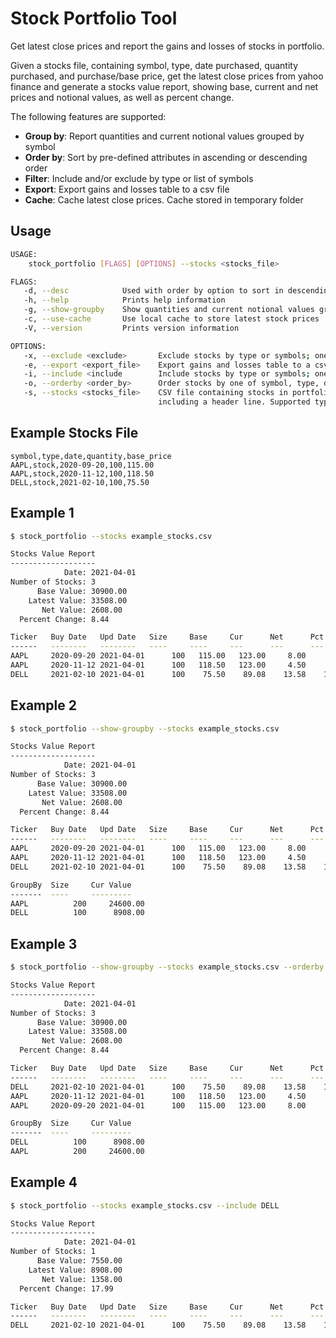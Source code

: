# Stock Portfolio Tool
Get latest close prices and report the gains and losses of stocks in portfolio.

Given a stocks file, containing symbol, type, date purchased, quantity purchased, and purchase/base price,
get the latest close prices from yahoo finance and generate a stocks value report, showing base, current and net prices
and notional values, as well as percent change.

The following features are supported:
- **Group by**: Report quantities and current notional values grouped by symbol
- **Order by**: Sort by pre-defined attributes in ascending or descending order
- **Filter**: Include and/or exclude by type or list of symbols
- **Export**: Export gains and losses table to a csv file
- **Cache**: Cache latest close prices. Cache stored in temporary folder

## Usage
```bash
USAGE:
    stock_portfolio [FLAGS] [OPTIONS] --stocks <stocks_file>

FLAGS:
   -d, --desc            Used with order by option to sort in descending order
   -h, --help            Prints help information
   -g, --show-groupby    Show quantities and current notional values grouped by symbol
   -c, --use-cache       Use local cache to store latest stock prices
   -V, --version         Prints version information

OPTIONS:
   -x, --exclude <exclude>       Exclude stocks by type or symbols; one of stock, etf or a comma separated list of symbols
   -e, --export <export_file>    Export gains and losses table to a csv file
   -i, --include <include        Include stocks by type or symbols; one of stock, etf or a comma separated list of symbols
   -o, --orderby <order_by>      Order stocks by one of symbol, type, date, price, net, pct, size or value
   -s, --stocks <stocks_file>    CSV file containing stocks in portfolio, formatted as 'symbol,type,date,quantity,base_price'
                                 including a header line. Supported type values include stock and etf
```

## Example Stocks File
```csv
symbol,type,date,quantity,base_price
AAPL,stock,2020-09-20,100,115.00
AAPL,stock,2020-11-12,100,118.50
DELL,stock,2021-02-10,100,75.50
```

## Example 1
```bash
$ stock_portfolio --stocks example_stocks.csv

Stocks Value Report
-------------------
            Date: 2021-04-01
Number of Stocks: 3
      Base Value: 30900.00
    Latest Value: 33508.00
       Net Value: 2608.00
  Percent Change: 8.44

Ticker   Buy Date   Upd Date   Size     Base     Cur      Net      Pct      Base Value   Cur Value    Net Value
------   --------   --------   ----     ----     ---      ---      ---      ----------   ---------    ---------
AAPL     2020-09-20 2021-04-01      100   115.00   123.00     8.00     6.96     11500.00     12300.00     800.00
AAPL     2020-11-12 2021-04-01      100   118.50   123.00     4.50     3.80     11850.00     12300.00     450.00
DELL     2021-02-10 2021-04-01      100    75.50    89.08    13.58    17.99      7550.00      8908.00    1358.00
```

## Example 2
```bash
$ stock_portfolio --show-groupby --stocks example_stocks.csv

Stocks Value Report
-------------------
            Date: 2021-04-01
Number of Stocks: 3
      Base Value: 30900.00
    Latest Value: 33508.00
       Net Value: 2608.00
  Percent Change: 8.44

Ticker   Buy Date   Upd Date   Size     Base     Cur      Net      Pct      Base Value   Cur Value    Net Value
------   --------   --------   ----     ----     ---      ---      ---      ----------   ---------    ---------
AAPL     2020-09-20 2021-04-01      100   115.00   123.00     8.00     6.96     11500.00     12300.00     800.00
AAPL     2020-11-12 2021-04-01      100   118.50   123.00     4.50     3.80     11850.00     12300.00     450.00
DELL     2021-02-10 2021-04-01      100    75.50    89.08    13.58    17.99      7550.00      8908.00    1358.00

GroupBy  Size     Cur Value
-------  ----     ---------
AAPL          200     24600.00
DELL          100      8908.00
```

## Example 3
```bash
$ stock_portfolio --show-groupby --stocks example_stocks.csv --orderby date --desc

Stocks Value Report
-------------------
            Date: 2021-04-01
Number of Stocks: 3
      Base Value: 30900.00
    Latest Value: 33508.00
       Net Value: 2608.00
  Percent Change: 8.44

Ticker   Buy Date   Upd Date   Size     Base     Cur      Net      Pct      Base Value   Cur Value    Net Value
------   --------   --------   ----     ----     ---      ---      ---      ----------   ---------    ---------
DELL     2021-02-10 2021-04-01      100    75.50    89.08    13.58    17.99      7550.00      8908.00    1358.00
AAPL     2020-11-12 2021-04-01      100   118.50   123.00     4.50     3.80     11850.00     12300.00     450.00
AAPL     2020-09-20 2021-04-01      100   115.00   123.00     8.00     6.96     11500.00     12300.00     800.00

GroupBy  Size     Cur Value
-------  ----     ---------
DELL          100      8908.00
AAPL          200     24600.00
```

## Example 4
```bash
$ stock_portfolio --stocks example_stocks.csv --include DELL

Stocks Value Report
-------------------
            Date: 2021-04-01
Number of Stocks: 1
      Base Value: 7550.00
    Latest Value: 8908.00
       Net Value: 1358.00
  Percent Change: 17.99

Ticker   Buy Date   Upd Date   Size     Base     Cur      Net      Pct      Base Value   Cur Value    Net Value
------   --------   --------   ----     ----     ---      ---      ---      ----------   ---------    ---------
DELL     2021-02-10 2021-04-01      100    75.50    89.08    13.58    17.99      7550.00      8908.00    1358.00
```
